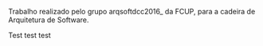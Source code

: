 
Trabalho realizado pelo grupo arqsoftdcc2016_ da FCUP, para a cadeira de Arquitetura de Software.

Test test test
